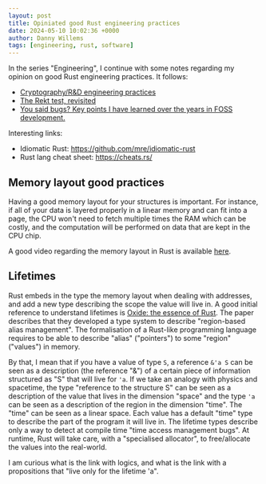 ```yaml
---
layout: post
title: Opiniated good Rust engineering practices
date: 2024-05-10 10:02:36 +0000
author: Danny Willems
tags: [engineering, rust, software]
---
```


In the series "Engineering", I continue with some notes regarding my opinion on good Rust engineering practices. It follows:
- [Cryptography/R&D engineering practices](https://dannywillems.github.io/2024/05/16/engineering-practices-again.html)
- [The Rekt test, revisited](https://dannywillems.github.io/2024/01/20/the-rekt-test-revisited.html)
- [You said bugs? Key points I have learned over the years in FOSS development.](https://dannywillems.github.io/2023/12/08/you-said-bugs.html)

Interesting links:
- Idiomatic Rust: https://github.com/mre/idiomatic-rust
- Rust lang cheat sheet: https://cheats.rs/

## Memory layout good practices

Having a good memory layout for your structures is important. For instance, if
all of your data is layered properly in a linear memory and can fit into a page,
the CPU won't need to fetch multiple times the RAM which can be costly, and the
computation will be performed on data that are kept in the CPU chip.

A good video regarding the memory layout in Rust is available
[here](https://www.youtube.com/watch?v=7_o-YRxf_cc).

## Lifetimes

Rust embeds in the type the memory layout when dealing with addresses, and add a
new type describing the scope the value will live in. A good initial reference
to understand lifetimes is [Oxide: the essence of
Rust](https://arxiv.org/pdf/1903.00982). The paper describes that they developed
a type system to describe "region-based alias management". The formalisation of
a Rust-like programming language requires to be able to describe "alias"
("pointers") to some "region" ("values") in memory.

By that, I mean that if you have a value of type `S`, a reference `&'a S` can be
seen as a description (the reference "&") of a certain piece of information
structured as "S" that will live for `'a`. If we take an analogy with physics
and spacetime, the type "reference to the structure S" can be seen as a
description of the value that lives in the dimension "space" and the type `'a`
can be seen as a description of the region in the dimension "time". The "time"
can be seen as a linear space. Each value has a default "time" type to describe the
part of the program it will live in.
The lifetime types describe only a way to detect at compile time "time access
management bugs". At runtime, Rust will take care, with a "specialised
allocator", to free/allocate the values into the real-world.

I am curious what is the link with logics, and what is the link with a
propositions that "live only for the lifetime 'a".
